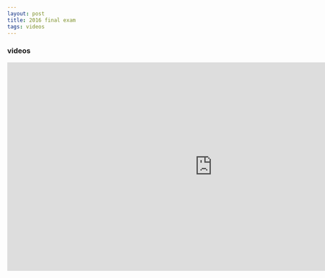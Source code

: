 ```yaml
---
layout: post
title: 2016 final exam
tags: videos
---
```


### videos
<iframe width="943" height="480" src="https://www.youtube.com/embed/mip5FxtZy_c" frameborder="0" allow="accelerometer; autoplay; encrypted-media; gyroscope; picture-in-picture" allowfullscreen></iframe>
